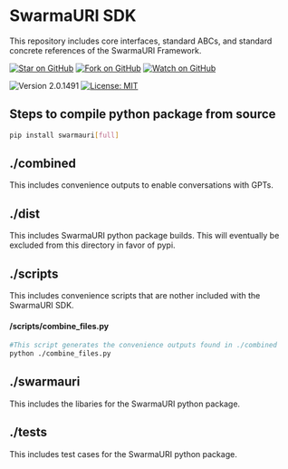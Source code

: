 # SwarmaURI SDK
This repository includes core interfaces, standard ABCs, and standard concrete references of the SwarmaURI Framework.

[![Star on GitHub](https://img.shields.io/github/stars/swarmauri/swarmauri-sdk?style=social)](https://github.com/swarmauri/swarmauri-sdk/stargazers) [![Fork on GitHub](https://img.shields.io/github/forks/swarmauri/swarmauri-sdk?style=social)](https://github.com/swarmauri/swarmauri-sdk/network/members) [![Watch on GitHub](https://img.shields.io/github/watchers/swarmauri/swarmauri-sdk?style=social)](https://github.com/swarmauri/swarmauri-sdk/watchers)

![Version 2.0.1491](https://img.shields.io/badge/Version-v0.4.1-yellow) [![License: MIT](https://img.shields.io/badge/License-MIT-yellow.svg)](https://opensource.org/licenses/MIT) 


## Steps to compile python package from source
```bash
pip install swarmauri[full]
```
## ./combined
This includes convenience outputs to enable conversations with GPTs.

## ./dist
This includes SwarmaURI python package builds. This will eventually be excluded from this directory in favor of pypi.

## ./scripts
This includes convenience scripts that are nother included with the SwarmaURI SDK.
#### /scripts/combine_files.py
```bash
#This script generates the convenience outputs found in ./combined
python ./combine_files.py
```

## ./swarmauri
This includes the libaries for the SwarmaURI python package.

## ./tests
This includes test cases for the SwarmaURI python  package.
